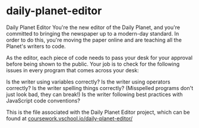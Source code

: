 # daily-planet-editor

Daily Planet Editor
You're the new editor of the Daily Planet, and you're committed to bringing the newspaper up to a modern-day standard. In order to do this, you're moving the paper online and are teaching all the Planet's writers to code.

As the editor, each piece of code needs to pass your desk for your approval before being shown to the public. Your job is to check for the following issues in every program that comes across your desk:

Is the writer using variables correctly?
Is the writer using operators correctly?
Is the writer spelling things correctly? (Misspelled programs don't just look bad, they can break!)
Is the writer following best practices with JavaScript code conventions?

This is the file associated with the Daily Planet Editor project, which can be found at [coursework.vschool.io/daily-planet-editor/](http://coursework.vschool.io/daily-planet-editor/)
